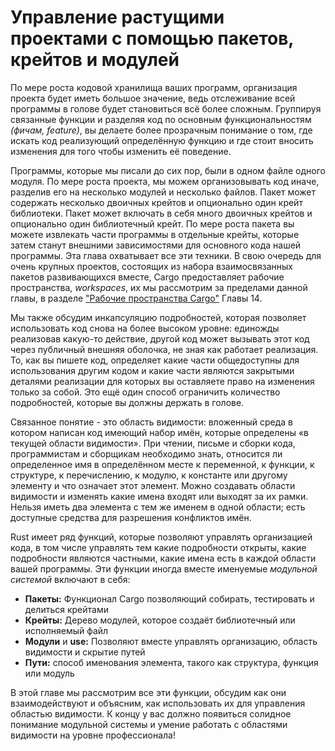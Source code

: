 # Управление растущими проектами с помощью пакетов, крейтов и модулей

По мере роста кодовой хранилища ваших программ, организация проекта будет иметь большое значение, ведь отслеживание всей программы в голове будет становиться всё более сложным.  Группируя связанные функции и разделяя код по основным функциональностям <em>(фичам, feature)</em>, вы делаете более прозрачным понимание о том, где искать код реализующий определённую функцию и где стоит вносить изменения для того чтобы изменить её поведение.

Программы, которые мы писали до сих пор, были в одном файле одного модуля. По мере роста проекта, мы можем организовывать код иначе, разделив его на несколько модулей и несколько файлов. Пакет может содержать несколько двоичных крейтов и опционально один крейт библиотеки. Пакет может включать в себя много двоичных крейтов и опционально один библиотечный крейт. По мере роста пакета вы можете извлекать части программы в отдельные крейты, которые затем станут внешними зависимостями для основного кода нашей программы. Эта глава охватывает все эти техники. В свою очередь для очень крупных проектов, состоящих из набора взаимосвязанных пакетов развивающихся вместе, Cargo предоставляет рабочие пространства, *workspaces*, их мы рассмотрим за пределами данной главы, в разделе ["Рабочие пространства Cargo"] Главы 14.

Мы также обсудим инкапсуляцию подробностей, которая позволяет использовать код снова на более высоком уровне: единожды реализовав какую-то действие, другой код может вызывать этот код через публичный внешняя оболочка, не зная как работает реализация. То, как вы пишете код, определяет какие части общедоступны для использования другим кодом и какие части являются закрытыми деталями реализации для которых вы оставляете право на изменения только за собой. Это ещё один способ ограничить количество подробностей, которые вы должны держать в голове.

Связанное понятие - это область видимости: вложенный среда в котором написан код имеющий набор имён, которые определены «в текущей области видимости». При чтении, письме и сборки кода, программистам и сборщикам необходимо знать, относится ли определенное имя в определённом месте к переменной, к функции, к структуре, к перечислению, к модулю, к константе или другому элементу и что означает этот элемент. Можно создавать области видимости и изменять какие имена входят или выходят за их рамки. Нельзя иметь два элемента с тем же именем в одной области; есть доступные средства для разрешения конфликтов имён.

Rust имеет ряд функций, которые позволяют управлять организацией кода, в том числе управлять тем какие подробности открыты, какие подробности являются частными, какие имена есть в каждой области вашей программы. Эти функции иногда вместе именуемые *модульной системой* включают в себя:

- **Пакеты:** Функционал Cargo позволяющий собирать, тестировать и делиться крейтами
- **Крейты:** Дерево модулей, которое создаёт библиотечный или исполняемый файл
- **Модули** и **use:** Позволяют вместе управлять организацию, область видимости и скрытие путей
- **Пути:** способ именования элемента, такого как структура, функция или модуль

В этой главе мы рассмотрим все эти функции, обсудим как они взаимодействуют и объясним, как использовать их для управления областью видимости. К концу у вас должно появиться солидное понимание модульной системы и умение работать с областями видимости на уровне профессионала!


["Рабочие пространства Cargo"]: ch14-03-cargo-workspaces.html